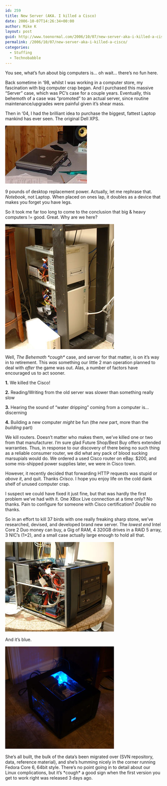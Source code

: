 ```yaml
---
id: 259
title: New Server (AKA. I killed a Cisco)
date: 2006-10-07T14:26:34+00:00
author: Mike K
layout: post
guid: http://www.toonormal.com/2006/10/07/new-server-aka-i-killed-a-cisco/
permalink: /2006/10/07/new-server-aka-i-killed-a-cisco/
categories:
  - Stuffing
  - Technobabble
---
```

You see, what&#8217;s fun about big computers is&#8230; oh wait&#8230; there&#8217;s no fun here.

Back sometime in &#8216;98, whilst I was working in a computer store, my fascination with big computer crap began. And I purchased this massive &#8220;Server&#8221; case, which was PC&#8217;s case for a couple years. Eventually, this behemoth of a case was &#8220;promoted&#8221; to an actual server, since routine maintenance/upgrades were painful given it&#8217;s shear mass.

Then in &#8216;04, I had the brilliant idea to purchase the biggest, fattest Laptop mankind has ever seen. The original Dell XPS.

![](/content/xps.jpg)

9 pounds of desktop replacement power. Actually, let me rephrase that. _Notebook_, not Laptop. When placed on ones lap, it doubles as a device that makes you forget you have legs.

So it took me far too long to come to the conclusion that big & heavy computers != good. Great. Why are we here?

![](/content/oldserver.jpg)

Well, _The Behemoth \*cough\*_ case, and server for that matter, is on it&#8217;s way in to retirement. This _was_ something our little 2 man operation planned to deal with _after_ the game was out. Alas, a number of factors have encouraged us to act sooner.

**1.** We killed the Cisco!
  
**2.** Reading/Writing from the old server was slower than something really slow
  
**3.** Hearing the sound of &#8220;water dripping&#8221; coming from a computer is&#8230; discerning
  
**4.** Building a new computer _might_ be fun (the _new_ part, more than the _building_ part)

We kill routers. Doesn&#8217;t matter who makes them, we&#8217;ve killed one or two from that manufacturer. I&#8217;m sure glad Future Shop/Best Buy offers extended warranties. Thus, in response to our discovery of there being no such thing as a reliable consumer router, we did what any pack of blood sucking marsupials would do. We ordered a used Cisco router on eBay. $200, and some mis-shipped power supplies later, we were in Cisco town.

However, it recently decided that forwarding HTTP requests was stupid or _above it_, and quit. Thanks _Crisco_. I hope you enjoy life on the cold dank shelf of unused computer crap.

I suspect we could have fixed it just fine, but that was hardly the first problem we&#8217;ve had with it. One XBox Live connection at a time only? No thanks. Pain to configure for someone with Cisco certification? _Double_ no thanks.

So in an effort to kill 37 birds with one really freaking sharp stone, we&#8217;ve researched, devised, and developed brand new server. The _lowest end_ Intel Core 2 Duo money can buy, a Gig of RAM, 4 320GB drives in a RAID 5 array, 3 NIC&#8217;s (1+2), and a small case actually large enough to hold all that.

![](/content/newserver.jpg)

And it&#8217;s blue.

![](/content/blueserver.jpg)

She&#8217;s all built, the bulk of the data&#8217;s been migrated over (SVN repository, data, reference material), and she&#8217;s humming nicely in the corner running Fedora Core 6, 64bit style. There&#8217;s no point going in to detail about our Linux complications, but it&#8217;s \*cough\* a good sign when the first version you get to work right was released 3 days ago.